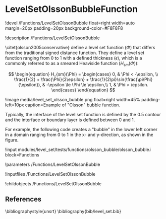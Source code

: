 # LevelSetOlssonBubbleFunction
!devel /Functions/LevelSetOlssonBubble float=right width=auto margin=20px padding=20px background-color=#F8F8F8

!description /Functions/LevelSetOlssonBubble

\citet{olsson2005conservative} define a level set function ($\Phi$) that differs from the traditional signed distance function.
They define a level set function ranging from 0 to 1 with a defined thickness ($\epsilon$), which
is a commonly referred to as a smeared Heaviside function ($H_{sm}(\Phi)$):

$$
\begin{equation}
H_{sm}(\Phi) = \begin{cases}
0, & \Phi < -\epsilon, \\
\frac{1}{2} + \frac{\Phi}{2\epsilon} + \frac{1}{2\pi}\sin(\frac{\pi\Phi}{\epsilon}), & -\epsilon \le \Phi \le \epsilon,\\
1, & \Phi > \epsilon.
\end{cases}
\end{equation}
$$

!image media/level_set_olsson_bubble.png float=right width=45% padding-left=10px caption=Example of "Olsson" bubble function.

Typically, the interface of the level set function is defined by the 0.5 contour and the interface or boundary layer is defined between 0 and 1.

For example, the following code creates a "bubble" in the
lower left corner in a domain ranging from 0 to 1 in the x- and y-direction, as shown in the figure.

!input modules/level_set/tests/functions/olsson_bubble/olsson_bubble.i block=Functions

!parameters /Functions/LevelSetOlssonBubble

!inputfiles /Functions/LevelSetOlssonBubble

!childobjects /Functions/LevelSetOlssonBubble

## References
\bibliographystyle{unsrt}
\bibliography{bib/level_set.bib}
